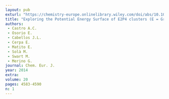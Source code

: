 ```yaml
---
layout: pub
exturl: "https://chemistry-europe.onlinelibrary.wiley.com/doi/abs/10.1002/chem.201304685"
title: "Exploring the Potential Energy Surface of E2P4 clusters (E = Group 13 Element): The quest of inverse carbon-free sandwiches"
authors:
 - Castro A.C.
 - Osorio E.
 - Cabellos J.L.
 - Cerpa E.
 - Matito E.
 - Solà M.
 - Swart M.
 - Merino G.
journal: Chem. Eur. J.
year: 2014
extra: 
volume: 20
pages: 4583-4590
n: 1
---
```

